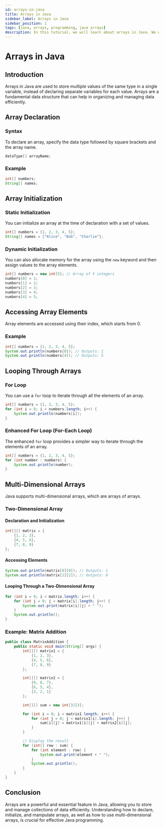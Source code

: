 ```yaml
---
id: arrays-in-java
title: Arrays in Java
sidebar_label: Arrays in Java
sidebar_position: 1
tags: [java, arrays, programming, java arrays]
description: In this tutorial, we will learn about arrays in Java. We will learn about what arrays are, how to declare and initialize arrays, how to access elements in an array, and how to use arrays in Java.
---
```


# Arrays in Java

## Introduction

Arrays in Java are used to store multiple values of the same type in a single variable, instead of declaring separate variables for each value. Arrays are a fundamental data structure that can help in organizing and managing data efficiently.

## Array Declaration

### Syntax

To declare an array, specify the data type followed by square brackets and the array name.

```java
dataType[] arrayName;
```

### Example

```java
int[] numbers;
String[] names;
```

## Array Initialization

### Static Initialization

You can initialize an array at the time of declaration with a set of values.

```java
int[] numbers = {1, 2, 3, 4, 5};
String[] names = {"Alice", "Bob", "Charlie"};
```

### Dynamic Initialization

You can also allocate memory for the array using the `new` keyword and then assign values to the array elements.

```java
int[] numbers = new int[5]; // Array of 5 integers
numbers[0] = 1;
numbers[1] = 2;
numbers[2] = 3;
numbers[3] = 4;
numbers[4] = 5;
```

## Accessing Array Elements

Array elements are accessed using their index, which starts from 0.

### Example

```java
int[] numbers = {1, 2, 3, 4, 5};
System.out.println(numbers[0]); // Outputs: 1
System.out.println(numbers[4]); // Outputs: 5
```

## Looping Through Arrays

### For Loop

You can use a `for` loop to iterate through all the elements of an array.

```java
int[] numbers = {1, 2, 3, 4, 5};
for (int i = 0; i < numbers.length; i++) {
    System.out.println(numbers[i]);
}
```

### Enhanced For Loop (For-Each Loop)

The enhanced `for` loop provides a simpler way to iterate through the elements of an array.

```java
int[] numbers = {1, 2, 3, 4, 5};
for (int number : numbers) {
    System.out.println(number);
}
```

## Multi-Dimensional Arrays

Java supports multi-dimensional arrays, which are arrays of arrays.

### Two-Dimensional Array

#### Declaration and Initialization

```java
int[][] matrix = {
    {1, 2, 3},
    {4, 5, 6},
    {7, 8, 9}
};
```

#### Accessing Elements

```java
System.out.println(matrix[0][0]); // Outputs: 1
System.out.println(matrix[2][2]); // Outputs: 9
```

#### Looping Through a Two-Dimensional Array

```java
for (int i = 0; i < matrix.length; i++) {
    for (int j = 0; j < matrix[i].length; j++) {
        System.out.print(matrix[i][j] + " ");
    }
    System.out.println();
}
```

### Example: Matrix Addition

```java
public class MatrixAddition {
    public static void main(String[] args) {
        int[][] matrix1 = {
            {1, 2, 3},
            {4, 5, 6},
            {7, 8, 9}
        };

        int[][] matrix2 = {
            {9, 8, 7},
            {6, 5, 4},
            {3, 2, 1}
        };

        int[][] sum = new int[3][3];

        for (int i = 0; i < matrix1.length; i++) {
            for (int j = 0; j < matrix1[i].length; j++) {
                sum[i][j] = matrix1[i][j] + matrix2[i][j];
            }
        }

        // Display the result
        for (int[] row : sum) {
            for (int element : row) {
                System.out.print(element + " ");
            }
            System.out.println();
        }
    }
}
```

## Conclusion

Arrays are a powerful and essential feature in Java, allowing you to store and manage collections of data efficiently. Understanding how to declare, initialize, and manipulate arrays, as well as how to use multi-dimensional arrays, is crucial for effective Java programming.
